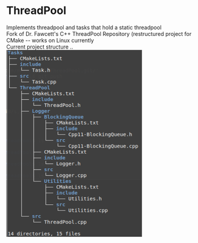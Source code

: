 # ThreadPool
Implements threadpool and tasks that hold a static threadpool <br>
Fork of Dr. Fawcett's C++ ThreadPool Repository (restructured project for CMake -- works on Linux currently
<br> Current project structure .. <br>
<img src="./shot.PNG"/>
